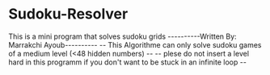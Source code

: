 # Sudoku-Resolver
This is a mini program that solves sudoku grids
----------Written By: Marrakchi Ayoub----------
-- This Algorithme can only solve sudoku games of a medium level (<48 hidden numbers) --
-- plese do not insert a level hard in this programm
   if you don't want to be stuck in an infinite loop --
